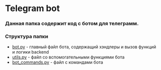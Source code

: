 # Telegram bot 
### Данная папка содержит код с ботом для телеграмм.

### Структура папки
- [bot.py](/telebot/bot.py) - главный файл бота, содержащий хэндлеры и вызов функций и логики backend 
- [utils.py](/telebot/utils.py) - файл со вспомогательными функциями бота
- [bot_commands.py](/telebot/bot_commands.py) - файл с командами бота 